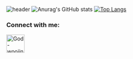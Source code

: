 ![header](https://capsule-render.vercel.app/api?type=waving&color=gradient&height=250&section=header&text=God-woojin&fontSize=90)
![Anurag's GitHub stats](https://github-readme-stats.vercel.app/api?username=God-woojin&show_icons=true&theme=radical)
[![Top Langs](https://github-readme-stats.vercel.app/api/top-langs/?username=God-woojin&layout=compact)](https://github.com/God-woojin/github-readme-stats)


### Connect with me:
[<img align="left" alt="God-woojin | Instagram" width="48px" src="https://img.icons8.com/color/48/000000/instagram-new--v2.png" />][instagram]

[instagram]: https://instagram.com/xziniwrsin_
